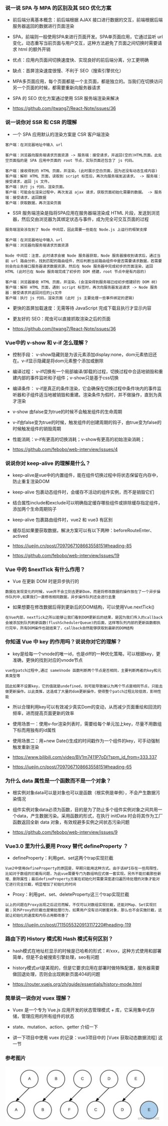 ### 说一说 SPA 与 MPA 的区别及其 SEO 优化方案
- 前后端分离基本概念：前后端根据 AJAX 接口进行数据的交互，前端根据后端服务器返回的数据进行页面渲染

- SPA，前端则一般使用SPA来进行页面开发。SPA单页面应用，它通过监听 url 变化，动态重写当前页面与用户交互，这种方法避免了页面之间切换时需要请求 html 的额外开销

- 优点：应用内页面间切换速度快、实现良好的前后端分离，分工更明确

- 缺点：首屏渲染速度很慢、不利于 SEO（搜索引擎优化）

- MPA多页面应用，每个页面都是一个主页面，都是独立的。当我们在切换访问另一个页面的时候，都需要重新向服务器请求

- SPA 的 SEO 优化方案通过使用 SSR 服务端渲染来解决

- https://github.com/jtwang7/React-Note/issues/36


### 说一说你对 SSR 和 CSR 的理解
- 一个 SPA 应用默认的渲染方案是 CSR 客户端渲染
```
客户端：在浏览器地址中输入 url

客户端：浏览器向服务端请求页面资源 -> 服务端：接受请求，并返回(空的)HTML页面。此处空页面指的是 SPA 应用中页面的 root 节点，实际页面还包含了 js 代码。

客户端：接收得到的 HTML 页面，并渲染。(此时展示空白页面，因为还没有动态生成内容)
客户端：解析 HTML 页面，读取到 script 标签后，再次向服务端发送请求。 -> 服务端：接受请求，返回 js 文件。
客户端：执行 js 代码，渲染页面。
客户端：可能会在渲染过程中，再次发送 ajax 请求，获取页面初始化需要的数据。 -> 服务端：接受请求，返回数据
客户端：获取数据，再次渲染页面
```

- SSR 服务端渲染是指将SPA应用在服务器端渲染成 HTML 片段，发送到浏览器，然后交由浏览器为其绑定状态与事件，成为完全可交互页面的过程
```
服务端渲染涉及到了 Node 中间层，因此需要一些能在 Node.js 上运行的框架支撑

客户端：在浏览器地址中输入 url
客户端：浏览器向服务端请求页面资源

Node 中间层：注意，此时请求会被 Node 服务器获取，Node 服务器接收到请求后，通过当前 url 路由分析，找到匹配的路由组件，然后判断当前路由组件中是否需要请求数据，若需要则会向业务接口服务器请求数据资源，然后在 Node 服务器中完成初步的页面渲染，返回 HTML (此时已在 Node 服务端完成了初步的 DOM 搭建，root 节点中是有内容的)

客户端：浏览器接收 HTML 页面，并渲染。(会渲染得到服务端已经初步搭建好的 DOM 树)
客户端：解析 HTML 页面，遇到 script 标签时，再次向服务器发送请求 -> Node 服务器：接受请求并返回对应的js文件
客户端：执行 js 代码，渲染页面 (此时 js 主要处理一些事件绑定的逻辑)
```

- 更快的首屏加载速度：无需等待 JavaScript 完成下载且执行才显示内容

- 更友好的 SEO：爬虫可以直接抓取渲染之后的页面

- https://github.com/jtwang7/React-Note/issues/36


### Vue中的 v-show 和 v-if 怎么理解？
- 控制手段：
v-show隐藏则是为该元素添加display:none，dom元素依旧还在。v-if显示隐藏是将dom元素整个添加或删除

- 编译过程：
v-if切换有一个局部编译/卸载的过程，切换过程中合适地销毁和重建内部的事件监听和子组件；v-show只是基于css切换

- 编译条件：
v-if是真正的条件渲染，它会确保在切换过程中条件块内的事件监听器和子组件适当地被销毁和重建。渲染条件为假时，并不做操作，直到为真才渲染

- v-show 由false变为true的时候不会触发组件的生命周期

- v-if由false变为true的时候，触发组件的创建周期的钩子，由true变为false的时候触发组件的销毁周期

- 性能消耗：v-if有更高的切换消耗；v-show有更高的初始渲染消耗；

- https://github.com/febobo/web-interview/issues/4


### 说说你对 keep-alive 的理解是什么？
- keep-alive是vue中的内置组件，能在组件切换过程中将状态保留在内存中，防止重复渲染DOM

- keep-alive 包裹动态组件时，会缓存不活动的组件实例，而不是销毁它们

- 结合属性include和exclude可以明确指定缓存哪些组件或排除缓存指定组件，添加两个生命周期钩子

- keep-alive 包裹路由组件时，vue2 和 vue3 有区别

- 缓存后如果要获取数据，解决方案可以有以下两种：beforeRouteEnter、actived

- https://juejin.cn/post/7097067108663558151#heading-85
- https://github.com/febobo/web-interview/issues/19


### Vue 中的 $nextTick 有什么作用？
- Vue 在更新 DOM 时是异步执行的
```
数据在发现变化的时候，vue并不会立刻去更新Dom，而是将修改数据的操作放在了一个异步操作队列中,如果我们一直修改相同数据，异步操作队列还会进行去重
```

- 如果想要在修改数据后得到更新后的DOM结构，可以使用Vue.nextTick()
```
在Vue内部，nextTick之所以能够让我们看到DOM更新后的结果，是因为我们传入的callback会被添加到队列刷新函数(flushSchedulerQueue)的后面，这样等队列内部的更新函数都执行完毕，所有DOM操作也就结束了，callback自然能够获取到最新的DOM结构
```


### 你知道 Vue 中 key 的作用吗？说说你对它的理解？
- key是给每一个vnode的唯一id，也是diff的一种优化策略，可以根据key，更准确，更快的找到对应的vnode节点
```
vue在patch过程中,通过 sameVnode 函数判断两个节点是否相同，主要判断两者的key和元素类型等

因此如果不设置key，它的值就是undefined，则可能导致被认为两个节点是相同节点，只能去做更新操作。以此类推，这造成了大量的dom更新操作，使得整个patch过程比较低效，影响性能
```

- 所以合理利用key可以有效减少真实Dom的变动，从而减少页面重绘和回流的频率，进而提高页面更新的效率

- 使用场景一：使用v-for渲染列表时，需要给每个单元加上key，尽量不用数组下标而用独有的id属性

- 使用场景二：用+new Date()生成的时间戳作为一个组件的key，可手动强制触发重新渲染

- https://www.bilibili.com/video/BV1m7411P7oD/?spm_id_from=333.337
- https://juejin.cn/post/7097067108663558151#heading-65


### 为什么 data 属性是一个函数而不是一个对象？
- 根实例对象data可以是对象也可以是函数（根实例是单例），不会产生数据污染情况

- 组件实例对象data必须为函数，目的是为了防止多个组件实例对象之间共用一个data，产生数据污染。采用函数的形式，在执行 initData 时会将其作为工厂函数返回全新 data 对象，有效规避多实例之间状态污染问题

- https://github.com/febobo/web-interview/issues/9


### Vue3.0 里为什么要用 Proxy 替代 defineProperty ？
- defineProperty：利用get、set这两个trap实现拦截
```
Vue2中使用defineProperty的原因是，早期只能用这种方式。由于该API存在一些局限性，比如对于数组的拦截有问题，为此vue需要专门为数组响应式做一套实现。另外不能拦截那些新增、删除属性；最后defineProperty方案在初始化时需要深度递归遍历待处理的对象才能对它进行完全拦截，明显增加了初始化的时间
```

- Proxy：利用get、set、deleteProperty这三个trap实现拦截
```
以上的问题在Proxy出现之后迎刃而解，不仅可以对数组实现拦截，还能对Map、Set实现拦截；另外Proxy的拦截也是懒处理行为，如果用户没有访问嵌套对象，那么也不会实施拦截，这就让初始化的速度和内存占用都改善了
```

- https://juejin.cn/post/7115055320913117220#heading-119


### 路由下的 History 模式和 Hash 模式有何区别？
- hash模式在地址栏显示的时候是已哈希的形式：#/xxx，这种方式使用和部署简单，但是不会被搜索引擎处理，seo有问题

- history模式url是美观的，但是它要求应用在部署时做特殊配置，服务器需要做回退处理，否则会出现刷新页面404的问题

- https://router.vuejs.org/zh/guide/essentials/history-mode.html


### 简单说一说你对 vuex 理解？
- Vuex 是一个专为 Vue.js 应用开发的状态管理模式 + 库，它采用集中式存储，管理应用的所有组件的状态

- state、mutation、action、getter 介绍一下

- 讲一下项目中使用 vuex 的记录：vue3项目中的 [Vuex 获取动态数据流程] 这一节


### 参考图片
![不使用key的patch过程](mark-img/image-20230502161447.png)